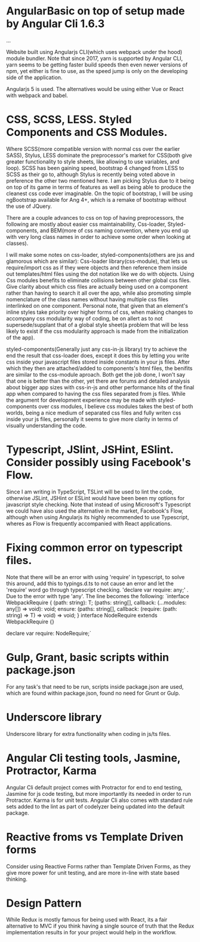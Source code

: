 # AngularBasic on top of setup made by Angular Cli 1.6.3
...

Website built using Angularjs CLI(which uses webpack under the hood) module bundler. Note that since 2017, yarn is supported by Angular CLI, yarn seems to be getting faster build speeds then even newer versions of npm, yet either is fine to use, as the speed jump is only on the developing side of the application.

Angularjs 5 is used. The alternatives would be using either Vue or React with webpack and babel.

# CSS, SCSS, LESS. Styled Components and CSS Modules.
Where SCSS(more compatible version with normal css over the earlier SASS), Stylus, LESS dominate the preprocessor's market for CSS(both give greater functionality to style sheets, like allowing to use variables, and loop). SCSS has been gaining speed, bootstrap 4 changed from LESS to SCSS as their go to, although Stylus is recently being voted above in preference the other two mentioned here. I am picking Stylus due to it being on top of its game in terms of features as well as being able to produce the cleanest css code ever imaginable. On the topic of bootstrap, I will be using ngBootstrap available for Ang 4+, which is a remake of bootstrap without the use of JQuery.

There are a couple advances to css on top of having preprocessors, the following are mostly about easier css maintainability, Css-loader, Styled-components, and BEM(more of css naming convention, where you end up with very long class names in order to achieve some order when looking at classes).

I will make some notes on css-loader, styled-components(others are jss and glamorous which are similar):
Css-loader library(css-module), that lets us require/import css as if they were objects and then reference them inside out templates/html files using the dot notation like we do with objects. Using Css modules benefits to eliminate collisions between other global css files. Give clarity about which css files are actually being used on a component rather than having to search it all over the app, while also promoting simple nomenclature of the class names without having multiple css files interlinked on one component. Personal note, that given that an element's inline styles take priority over higher forms of css, when making changes to accompany css modularity way of coding, be on allert as to not supersede/supplant that of a global style sheet(a problem that will be less likely to exist if the css modularity approach is made from the initialization of the app).

styled-components(Generally just any css-in-js library) try to achieve the end the result that css-loader does, except it does this by letting you write css inside your javascript files stored inside constants in your js files. After which they then are attached/added to components's html files, the benifits are similar to the css-module aproach. Both get the job done, I won't say that one is better than the other, yet there are forums and detailed analysis about bigger app sizes with css-in-js and other performance hits of the final app when compared to having the css files separated from js files. While the argument for development experience may be made with styled-components over css modules, I believe css modules takes the best of both worlds, being a nice medium of separated css files and fully writen css inside your js files, personally it seems to give more clarity in terms of visually understanding the code.

# Typescript, JSlint, JSHint, ESlint. Consider possibly using Facebook's Flow.
Since I am writing in TypeScript, TSLint will be used to lint the code, otherwise JSLint, JSHint or ESLint would have been been my options for javascript style checking. Note that instead of using Microsoft's Typescript we could have also used the alternative in the market, Facebook's Flow, although when using Angularjs its highly recommended to use Typescript, wheres as Flow is frequently accompanied with React applications.

# Fixing common error on typescript files.
Note that there will be an error with using 'require' in typescript, to solve this around, add this to typings.d.ts to not cause an error and let the 'require' word go through typescript checking. 'declare var require: any;' . Due to the error with type 'any'. The line becomes the following:
`interface WebpackRequire {
    <T>(path: string): T;
    (paths: string[], callback: (...modules: any[]) => void): void;
    ensure: (paths: string[], callback: (require: <T>(path: string) => T) => void) => void;
}
interface NodeRequire extends WebpackRequire {}

declare var require: NodeRequire;`

# Gulp, Grant, basic scripts within package.json
For any task's that need to be run, scripts inside package.json are used, which are found within package.json, found no need for Grunt or Gulp.

# Underscore library
Underscore library for extra functionality when coding in js/ts files.

# Angular Cli testing tools, Jasmine, Protractor, Karma
Angular Cli default project comes with Protractor for end to end testing, Jasmine for js code testing, but more importantly its needed in order to run Protractor. Karma is for unit tests. Angular Cli also comes with standard rule sets added to the lint as part of codelyzer being updated into the default package.

# Reactive froms vs Template Driven forms
Consider using Reactive Forms rather than Template Driven Forms, as they give more power for unit testing, and are more in-line with state based thinking.

# Design Pattern
While Redux is mostly famous for being used with React, its a fair alternative to MVC if you think having a single source of truth that the Redux implementation results in for your project would help in the workflow.
